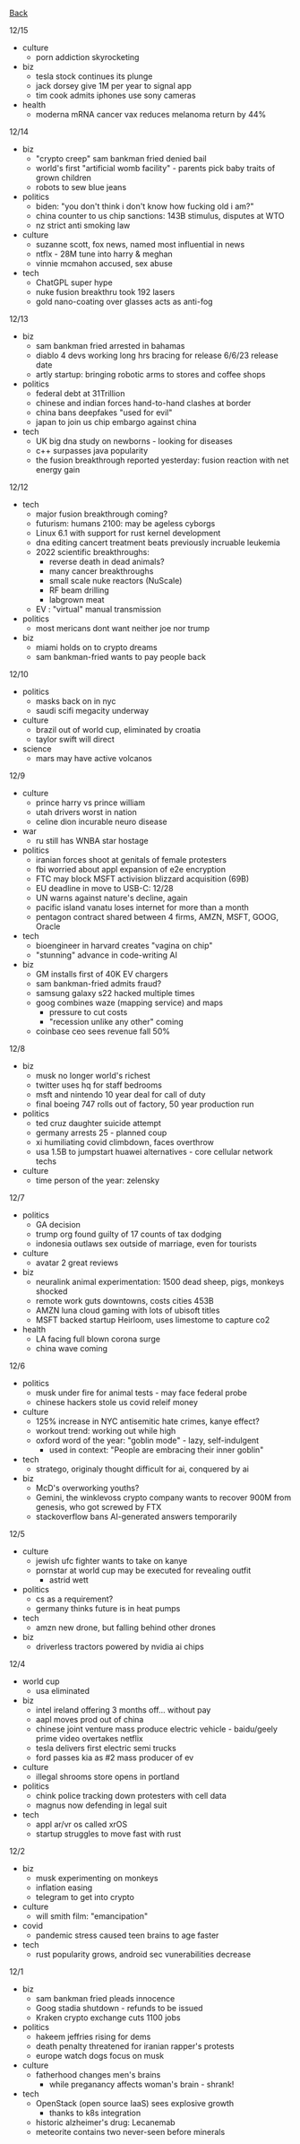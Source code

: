 [Back](./index.md)

12/15
- culture
  - porn addiction skyrocketing
- biz
  - tesla stock continues its plunge
  - jack dorsey give 1M per year to signal app
  - tim cook admits iphones use sony cameras
- health
  - moderna mRNA cancer vax reduces melanoma return by 44%


12/14
- biz
  - "crypto creep" sam bankman fried denied bail
  - world's first "artificial womb facility" - parents pick baby traits of grown children
  - robots to sew blue jeans
- politics
  - biden: "you don't think i don't know how fucking old i am?"
  - china counter to us chip sanctions: 143B stimulus, disputes at WTO
  - nz strict anti smoking law
- culture
  - suzanne scott, fox news, named most influential in news
  - ntflx - 28M tune into harry & meghan
  - vinnie mcmahon accused, sex abuse
- tech
  - ChatGPL super hype
  - nuke fusion breakthru took 192 lasers
  - gold nano-coating over glasses acts as anti-fog

12/13
- biz
  - sam bankman fried arrested in bahamas
  - diablo 4 devs working long hrs bracing for release 6/6/23 release date
  - artly startup: bringing robotic arms to stores and coffee shops
- politics
  - federal debt at 31Trillion
  - chinese and indian forces hand-to-hand clashes at border
  - china bans deepfakes "used for evil"
  - japan to join us chip embargo against china
- tech
  - UK big dna study on newborns - looking for diseases
  - c++ surpasses java popularity
  - the fusion breakthrough reported yesterday: fusion reaction with net energy gain

12/12
- tech
  - major fusion breakthrough coming?
  - futurism: humans 2100: may be ageless cyborgs
  - Linux 6.1 with support for rust kernel development
  - dna editing cancert treatment beats previously incruable leukemia
  - 2022 scientific breakthroughs:
    - reverse death in dead animals?
    - many cancer breakthroughs
    - small scale nuke reactors (NuScale)
    - RF beam drilling
    - labgrown meat
  - EV : "virtual" manual transmission
- politics
  - most mericans dont want neither joe nor trump
- biz
  - miami holds on to crypto dreams
  - sam bankman-fried wants to pay people back


12/10
- politics
  - masks back on in nyc
  - saudi scifi megacity underway
- culture
  - brazil out of world cup, eliminated by croatia
  - taylor swift will direct
- science
  - mars may have active volcanos

12/9
- culture
  - prince harry vs prince william
  - utah drivers worst in nation
  - celine dion incurable neuro disease
- war
  - ru still has WNBA star hostage
- politics
  - iranian forces shoot at genitals of female protesters
  - fbi worried about appl expansion of e2e encryption
  - FTC may block MSFT activision blizzard acquisition (69B)
  - EU deadline in move to USB-C: 12/28
  - UN warns against nature's decline, again
  - pacific island vanatu loses internet for more than a month
  - pentagon contract shared between 4 firms, AMZN, MSFT, GOOG, Oracle
- tech
  - bioengineer in harvard creates "vagina on chip"
  - "stunning" advance in code-writing AI
- biz
  - GM installs first of 40K EV chargers
  - sam bankman-fried admits fraud?
  - samsung galaxy s22 hacked multiple times
  - goog combines waze (mapping service) and maps
    - pressure to cut costs
    - "recession unlike any other" coming
  - coinbase ceo sees revenue fall 50%

12/8
- biz
  - musk no longer world's richest
  - twitter uses hq for staff bedrooms
  - msft and nintendo 10 year deal for call of duty
  - final boeing 747 rolls out of factory, 50 year production run
- politics
  - ted cruz daughter suicide attempt
  - germany arrests 25 - planned coup
  - xi humiliating covid climbdown, faces overthrow
  - usa 1.5B to jumpstart huawei alternatives - core cellular network techs
- culture
  - time person of the year: zelensky

12/7
- politics
  - GA decision
  - trump org found guilty of 17 counts of tax dodging
  - indonesia outlaws sex outside of marriage, even for tourists
- culture
  - avatar 2 great reviews
- biz
  - neuralink animal experimentation: 1500 dead sheep, pigs, monkeys shocked
  - remote work guts downtowns, costs cities 453B
  - AMZN luna cloud gaming with lots of ubisoft titles
  - MSFT backed startup Heirloom, uses limestome to capture co2
- health
  - LA facing full blown corona surge
  - china wave coming

12/6
- politics
  - musk under fire for animal tests - may face federal probe
  - chinese hackers stole us covid releif money
- culture
  - 125% increase in NYC antisemitic hate crimes, kanye effect?
  - workout trend: working out while high
  - oxford word of the year: "goblin mode" - lazy, self-indulgent
    - used in context: "People are embracing their inner goblin"
- tech
  - stratego, originaly thought difficult for ai, conquered by ai
- biz
  - McD's overworking youths?
  - Gemini, the winklevoss crypto company wants to recover 900M from genesis, who got screwed by FTX
  - stackoverflow bans AI-generated answers temporarily

12/5
- culture
  - jewish ufc fighter wants to take on kanye
  - pornstar at world cup may be executed for revealing outfit
    - astrid wett
- politics
  - cs as a requirement?
  - germany thinks future is in heat pumps
- tech
  - amzn new drone, but falling behind other drones
- biz
  - driverless tractors powered by nvidia ai chips

12/4
- world cup
  - usa eliminated
- biz
  - intel ireland offering 3 months off... without pay
  - aapl moves prod out of china
  - chinese joint venture mass produce electric vehicle - baidu/geely
  prime video overtakes netflix
  - tesla delivers first electric semi trucks
  - ford passes kia as #2 mass producer of ev
- culture
  - illegal shrooms store opens in portland
- politics
  - chink police tracking down protesters with cell data
  - magnus now defending in legal suit
- tech
  - appl ar/vr os called xrOS
  - startup struggles to move fast with rust

12/2
- biz
  - musk experimenting on monkeys
  - inflation easing
  - telegram to get into crypto
- culture
  - will smith film: "emancipation"
- covid
  - pandemic stress caused teen brains to age faster
- tech
  - rust popularity grows, android sec vunerabilities decrease

12/1
- biz
  - sam bankman fried pleads innocence
  - Goog stadia shutdown - refunds to be issued
  - Kraken crypto exchange cuts 1100 jobs
- politics
  - hakeem jeffries rising for dems
  - death penalty threatened for iranian rapper's protests
  - europe watch dogs focus on musk
- culture
  - fatherhood changes men's brains
    - while preganancy affects woman's brain - shrank!
- tech
  - OpenStack (open source IaaS) sees explosive growth
    - thanks to k8s integration
  - historic alzheimer's drug: Lecanemab
  - meteorite contains two never-seen before minerals